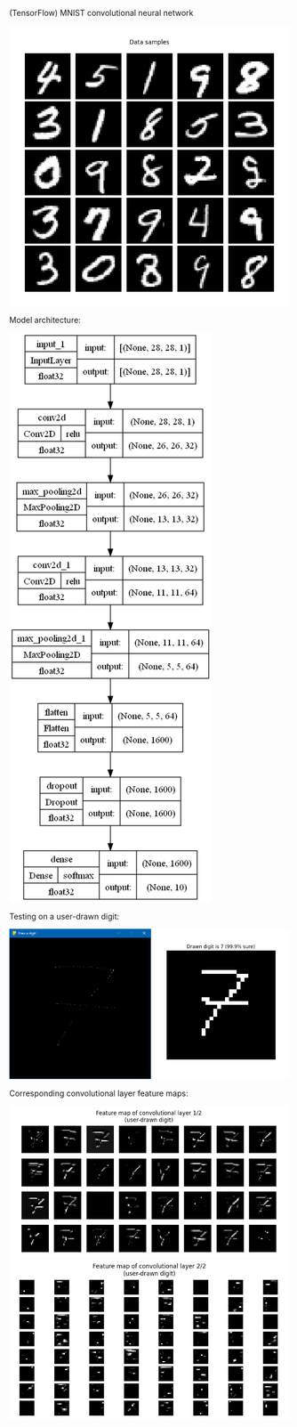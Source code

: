 (TensorFlow) MNIST convolutional neural network

![](data_samples.png)

Model architecture:

![](model_architecture.png)

Testing on a user-drawn digit:

![](drawn_digit_classification.png)

Corresponding convolutional layer feature maps:

![](conv1_feature_map.png)
![](conv2_feature_map.png)
